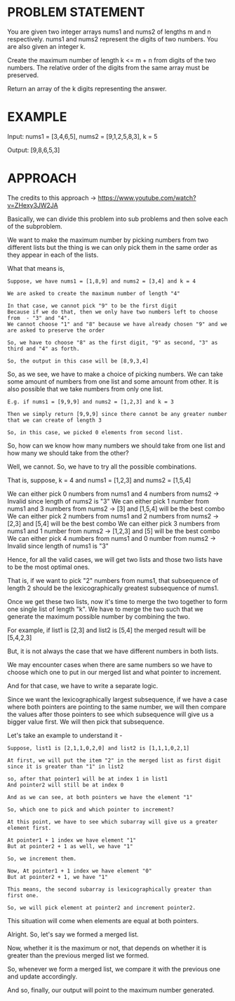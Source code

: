 # PROBLEM STATEMENT

You are given two integer arrays nums1 and nums2 of lengths m and n respectively. nums1 and nums2 represent the digits of two numbers. You are also given an integer k.

Create the maximum number of length k <= m + n from digits of the two numbers. The relative order of the digits from the same array must be preserved.

Return an array of the k digits representing the answer.

# EXAMPLE

Input: nums1 = [3,4,6,5], nums2 = [9,1,2,5,8,3], k = 5

Output: [9,8,6,5,3]

# APPROACH

The credits to this approach -> https://www.youtube.com/watch?v=ZHexy3JW2JA

Basically, we can divide this problem into sub problems and then solve each of the subproblem.

We want to make the maximum number by picking numbers from two different lists but the thing is we can only pick them in the same order as they appear in each of the lists.

What that means is,

    Suppose, we have nums1 = [1,8,9] and nums2 = [3,4] and k = 4

    We are asked to create the maximum number of length "4"

    In that case, we cannot pick "9" to be the first digit
    Because if we do that, then we only have two numbers left to choose from  - "3" and "4".
    We cannot choose "1" and "8" because we have already chosen "9" and we are asked to preserve the order

    So, we have to choose "8" as the first digit, "9" as second, "3" as third and "4" as forth.

    So, the output in this case will be [8,9,3,4]


So, as we see, we have to make a choice of picking numbers. We can take some amount of numbers from one list and some amount from other.
It is also possible that we take numbers from only one list.

    E.g. if nums1 = [9,9,9] and nums2 = [1,2,3] and k = 3

    Then we simply return [9,9,9] since there cannot be any greater number that we can create of length 3

    So, in this case, we picked 0 elements from second list.


So, how can we know how many numbers we should take from one list and how many we should take from the other?

Well, we cannot. So, we have to try all the possible combinations.

That is, suppose, k = 4 and nums1 = [1,2,3] and nums2 = [1,5,4]

We can either pick 0 numbers from nums1 and 4 numbers from nums2 -> Invalid since length of nums2 is "3"
We can either pick 1 number from nums1 and 3 numbers from nums2 -> [3] and [1,5,4] will be the best combo
We can either pick 2 numbers from nums1 and 2 numbers from nums2 -> [2,3] and [5,4] will be the best combo
We can either pick 3 numbers from nums1 and 1 number from nums2 -> [1,2,3] and [5] will be the best combo
We can either pick 4 numbers from nums1 and 0 number from nums2 -> Invalid since length of nums1 is "3"

Hence, for all the valid cases, we will get two lists and those two lists have to be the most optimal ones. 

That is, if we want to pick "2" numbers from nums1, that subsequence of length 2 should be the lexicographically greatest subsequence of nums1.

Once we get these two lists, now it's time to merge the two together to form one single list of length "k". We have to merge the two such that we generate the maximum possible number by combining the two.

For example, if list1 is [2,3] and list2 is [5,4] the merged result will be [5,4,2,3]

But, it is not always the case that we have different numbers in both lists.

We may encounter cases when there are same numbers so we have to choose which one to put in our merged list and what pointer to increment.

And for that case, we have to write a separate logic.

Since we want the lexicographically largest subsequence, if we have a case where both pointers are pointing to the same number, we will then compare the values after those pointers to see which subsequence will give us a bigger value first. We will then pick that subsequence.

Let's take an example to understand it - 

    Suppose, list1 is [2,1,1,0,2,0] and list2 is [1,1,1,0,2,1]

    At first, we will put the item "2" in the merged list as first digit since it is greater than "1" in list2

    so, after that pointer1 will be at index 1 in list1
    And pointer2 will still be at index 0

    And as we can see, at both pointers we have the element "1"

    So, which one to pick and which pointer to increment?

    At this point, we have to see which subarray will give us a greater element first.

    At pointer1 + 1 index we have element "1"
    But at pointer2 + 1 as well, we have "1"

    So, we increment them.

    Now, At pointer1 + 1 index we have element "0"
    But at pointer2 + 1, we have "1" 

    This means, the second subarray is lexicographically greater than first one.

    So, we will pick element at pointer2 and increment pointer2. 

This situation will come when elements are equal at both pointers.


Alright. So, let's say we formed a merged list.

Now, whether it is the maximum or not, that depends on whether it is greater than the previous merged list we formed.

So, whenever we form a merged list, we compare it with the previous one and update accordingly.

And so, finally, our output will point to the maximum number generated.
